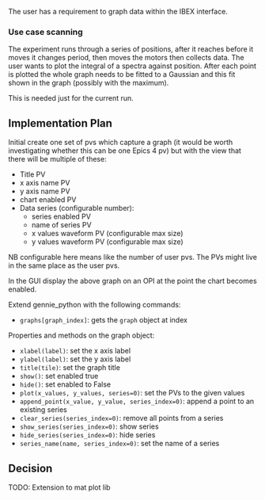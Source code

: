 The user has a requirement to graph data within the IBEX interface.

### Use case scanning

The experiment runs through a series of positions, after it reaches before it moves it changes period, then moves the motors then collects data. The user wants to plot the integral of a spectra against position. After each point is plotted the whole graph needs to be fitted to a Gaussian and this fit shown in the graph (possibly with the maximum).

This is needed just for the current run. 

## Implementation Plan

Initial create one set of pvs which capture a graph (it would be worth investigating whether this can be one Epics 4 pv) but with the view that there will be multiple of these:

- Title PV
- x axis name PV
- y axis name PV
- chart enabled PV
- Data series (configurable number):
    - series enabled PV
    - name of series PV
    - x values waveform PV (configurable max size)
    - y values waveform PV (configurable max size)

NB configurable here means like the number of user pvs. The PVs might live in the same place as the user pvs.

In the GUI display the above graph on an OPI at the point the chart becomes enabled.

Extend gennie_python with the following commands:

- `graphs[graph_index]`: gets the `graph` object at index

Properties and methods on the graph object:

- `xlabel(label)`: set the x axis label
- `ylabel(label)`: set the y axis label
- `title(tile)`: set the graph title
- `show()`: set enabled true
- `hide()`: set enabled to False
- `plot(x_values, y_values, series=0)`: set the PVs to the given values
- `append_point(x_value, y_value, series_index=0)`: append a point to an existing series
- `clear_series(series_index=0)`: remove all points from a series
- `show_series(series_index=0)`: show series
- `hide_series(series_index=0)`: hide series
- `series_name(name, series_index=0)`: set the name of a series

## Decision



TODO: Extension to mat plot lib


 
